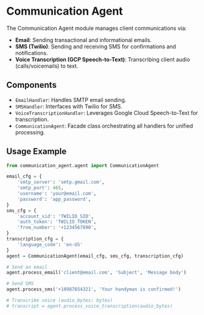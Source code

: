 # Communication Agent

The Communication Agent module manages client communications via:
- **Email**: Sending transactional and informational emails.
- **SMS (Twilio)**: Sending and receiving SMS for confirmations and notifications.
- **Voice Transcription (GCP Speech-to-Text)**: Transcribing client audio (calls/voicemails) to text.

## Components
- `EmailHandler`: Handles SMTP email sending.
- `SMSHandler`: Interfaces with Twilio for SMS.
- `VoiceTranscriptionHandler`: Leverages Google Cloud Speech-to-Text for transcription.
- `CommunicationAgent`: Facade class orchestrating all handlers for unified processing.

## Usage Example
```python
from communication_agent.agent import CommunicationAgent

email_cfg = {
    'smtp_server': 'smtp.gmail.com',
    'smtp_port': 465,
    'username': 'your@email.com',
    'password': 'app_password',
}
sms_cfg = {
    'account_sid': 'TWILIO_SID',
    'auth_token': 'TWILIO_TOKEN',
    'from_number': '+1234567890',
}
transcription_cfg = {
    'language_code': 'en-US'
}
agent = CommunicationAgent(email_cfg, sms_cfg, transcription_cfg)

# Send an email
agent.process_email('client@email.com', 'Subject', 'Message body')

# Send SMS
agent.process_sms('+10987654321', 'Your handyman is confirmed!')

# Transcribe voice (audio_bytes: bytes)
# transcript = agent.process_voice_transcription(audio_bytes)
```
